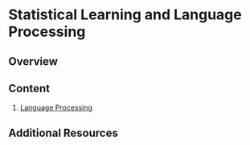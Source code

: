 # Statistical Learning and Language Processing

## Overview

## Content

1. [Language Processing](notebooks/1%20Language%20Processing.ipynb)

## Additional Resources
